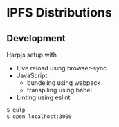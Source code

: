 # IPFS Distributions


## Development

Harpjs setup with

* Live reload using browser-sync
* JavaScript
  * bundeling using webpack
  * transpiling using babel
* Linting using eslint


```bash
$ gulp
$ open localhost:3000
```

